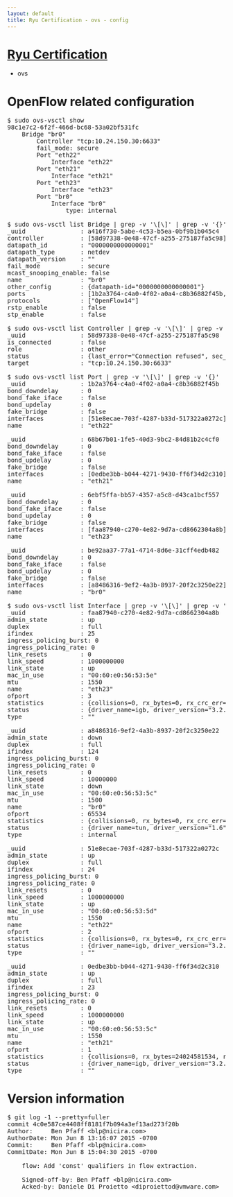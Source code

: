 ```yaml
---
layout: default
title: Ryu Certification - ovs - config
---
```

# [Ryu Certification](http://osrg.github.io/ryu/certification.html)
* ovs 

# OpenFlow related configuration
<pre>
$ sudo ovs-vsctl show
98c1e7c2-6f2f-466d-bc68-53a02bf531fc
    Bridge "br0"
        Controller "tcp:10.24.150.30:6633"
        fail_mode: secure
        Port "eth22"
            Interface "eth22"
        Port "eth21"
            Interface "eth21"
        Port "eth23"
            Interface "eth23"
        Port "br0"
            Interface "br0"
                type: internal

$ sudo ovs-vsctl list Bridge | grep -v '\[\]' | grep -v '{}'
_uuid               : a416f730-5abe-4c53-b5ea-0bf9b1b045c4
controller          : [58d97338-0e48-47cf-a255-275187fa5c98]
datapath_id         : "0000000000000001"
datapath_type       : netdev
datapath_version    : "<built-in>"
fail_mode           : secure
mcast_snooping_enable: false
name                : "br0"
other_config        : {datapath-id="0000000000000001"}
ports               : [1b2a3764-c4a0-4f02-a0a4-c8b36882f45b, 68b67b01-1fe5-40d3-9bc2-84d81b2c4cf0, 6ebf5ffa-bb57-4357-a5c8-d43ca1bcf557, be92aa37-77a1-4714-8d6e-31cff4edb482]
protocols           : ["OpenFlow14"]
rstp_enable         : false
stp_enable          : false

$ sudo ovs-vsctl list Controller | grep -v '\[\]' | grep -v '{}'
_uuid               : 58d97338-0e48-47cf-a255-275187fa5c98
is_connected        : false
role                : other
status              : {last_error="Connection refused", sec_since_disconnect="1", state=BACKOFF}
target              : "tcp:10.24.150.30:6633"

$ sudo ovs-vsctl list Port | grep -v '\[\]' | grep -v '{}'
_uuid               : 1b2a3764-c4a0-4f02-a0a4-c8b36882f45b
bond_downdelay      : 0
bond_fake_iface     : false
bond_updelay        : 0
fake_bridge         : false
interfaces          : [51e8ecae-703f-4287-b33d-517322a0272c]
name                : "eth22"

_uuid               : 68b67b01-1fe5-40d3-9bc2-84d81b2c4cf0
bond_downdelay      : 0
bond_fake_iface     : false
bond_updelay        : 0
fake_bridge         : false
interfaces          : [0edbe3bb-b044-4271-9430-ff6f34d2c310]
name                : "eth21"

_uuid               : 6ebf5ffa-bb57-4357-a5c8-d43ca1bcf557
bond_downdelay      : 0
bond_fake_iface     : false
bond_updelay        : 0
fake_bridge         : false
interfaces          : [faa87940-c270-4e82-9d7a-cd8662304a8b]
name                : "eth23"

_uuid               : be92aa37-77a1-4714-8d6e-31cff4edb482
bond_downdelay      : 0
bond_fake_iface     : false
bond_updelay        : 0
fake_bridge         : false
interfaces          : [a8486316-9ef2-4a3b-8937-20f2c3250e22]
name                : "br0"

$ sudo ovs-vsctl list Interface | grep -v '\[\]' | grep -v '{}'
_uuid               : faa87940-c270-4e82-9d7a-cd8662304a8b
admin_state         : up
duplex              : full
ifindex             : 25
ingress_policing_burst: 0
ingress_policing_rate: 0
link_resets         : 0
link_speed          : 1000000000
link_state          : up
mac_in_use          : "00:60:e0:56:53:5e"
mtu                 : 1550
name                : "eth23"
ofport              : 3
statistics          : {collisions=0, rx_bytes=0, rx_crc_err=0, rx_dropped=0, rx_errors=0, rx_frame_err=0, rx_over_err=0, rx_packets=0, tx_bytes=1176922500, tx_dropped=0, tx_errors=0, tx_packets=784615}
status              : {driver_name=igb, driver_version="3.2.10-k", firmware_version="2.10-9"}
type                : ""

_uuid               : a8486316-9ef2-4a3b-8937-20f2c3250e22
admin_state         : down
duplex              : full
ifindex             : 124
ingress_policing_burst: 0
ingress_policing_rate: 0
link_resets         : 0
link_speed          : 10000000
link_state          : down
mac_in_use          : "00:60:e0:56:53:5c"
mtu                 : 1500
name                : "br0"
ofport              : 65534
statistics          : {collisions=0, rx_bytes=0, rx_crc_err=0, rx_dropped=0, rx_errors=0, rx_frame_err=0, rx_over_err=0, rx_packets=0, tx_bytes=0, tx_dropped=0, tx_errors=0, tx_packets=0}
status              : {driver_name=tun, driver_version="1.6", firmware_version="N/A"}
type                : internal

_uuid               : 51e8ecae-703f-4287-b33d-517322a0272c
admin_state         : up
duplex              : full
ifindex             : 24
ingress_policing_burst: 0
ingress_policing_rate: 0
link_resets         : 0
link_speed          : 1000000000
link_state          : up
mac_in_use          : "00:60:e0:56:53:5d"
mtu                 : 1550
name                : "eth22"
ofport              : 2
statistics          : {collisions=0, rx_bytes=0, rx_crc_err=0, rx_dropped=0, rx_errors=0, rx_frame_err=0, rx_over_err=0, rx_packets=0, tx_bytes=18089315792, tx_dropped=0, tx_errors=0, tx_packets=12064077}
status              : {driver_name=igb, driver_version="3.2.10-k", firmware_version="2.10-9"}
type                : ""

_uuid               : 0edbe3bb-b044-4271-9430-ff6f34d2c310
admin_state         : up
duplex              : full
ifindex             : 23
ingress_policing_burst: 0
ingress_policing_rate: 0
link_resets         : 0
link_speed          : 1000000000
link_state          : up
mac_in_use          : "00:60:e0:56:53:5c"
mtu                 : 1550
name                : "eth21"
ofport              : 1
statistics          : {collisions=0, rx_bytes=24024581534, rx_crc_err=0, rx_dropped=0, rx_errors=0, rx_frame_err=0, rx_over_err=0, rx_packets=16026376, tx_bytes=0, tx_dropped=0, tx_errors=0, tx_packets=0}
status              : {driver_name=igb, driver_version="3.2.10-k", firmware_version="2.10-9"}
type                : ""
</pre>

# Version information
<pre>
$ git log -1 --pretty=fuller
commit 4c0e587ce4408ff8181f7b094a3ef13ad273f20b
Author:     Ben Pfaff &lt;blp@nicira.com&gt;
AuthorDate: Mon Jun 8 13:16:07 2015 -0700
Commit:     Ben Pfaff &lt;blp@nicira.com&gt;
CommitDate: Mon Jun 8 15:04:30 2015 -0700

    flow: Add 'const' qualifiers in flow extraction.
    
    Signed-off-by: Ben Pfaff &lt;blp@nicira.com&gt;
    Acked-by: Daniele Di Proietto &lt;diproiettod@vmware.com&gt;
</pre>
